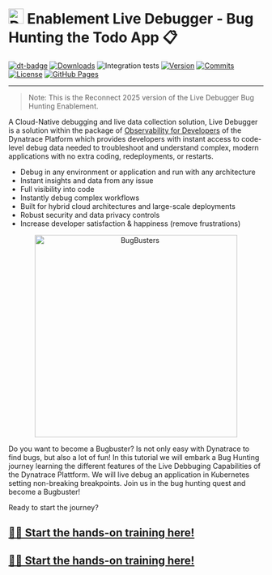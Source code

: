 <!-- markdownlint-disable-next-line -->

# <img src="https://cdn.bfldr.com/B686QPH3/at/w5hnjzb32k5wcrcxnwcx4ckg/Dynatrace_signet_RGB_HTML.svg?auto=webp&format=pngg" alt="DT logo" width="30"> Enablement Live Debugger - Bug Hunting the Todo App 📋

[![dt-badge](https://img.shields.io/badge/powered_by-DT_enablement-8A2BE2?logo=dynatrace)](https://dynatrace-wwse.github.io/codespaces-framework/)
[![Downloads](https://img.shields.io/docker/pulls/shinojosa/dt-enablement?logo=docker)](https://hub.docker.com/r/shinojosa/dt-enablement)
![Integration tests](https://github.com/dynatrace-wwse/enablement-live-debugger-bug-hunting/actions/workflows/integration-tests.yaml/badge.svg)
[![Version](https://img.shields.io/github/v/release/dynatrace-wwse/enablement-live-debugger-bug-hunting?color=blueviolet)](https://github.com/dynatrace-wwse/enablement-live-debugger-bug-hunting/releases)
[![Commits](https://img.shields.io/github/commits-since/dynatrace-wwse/enablement-live-debugger-bug-hunting/latest?color=ff69b4&include_prereleases)](https://github.com/dynatrace-wwse/enablement-live-debugger-bug-hunting/graphs/commit-activity)
[![License](https://img.shields.io/badge/License-Apache_2.0-blue.svg?color=green)](https://github.com/dynatrace-wwse/enablement-live-debugger-bug-hunting/blob/main/LICENSE)
[![GitHub Pages](https://img.shields.io/badge/GitHub%20Pages-Live-green)](https://dynatrace-wwse.github.io/enablement-live-debugger-bug-hunting/)

---

> Note: This is the Reconnect 2025 version of the Live Debugger Bug Hunting Enablement.

A Cloud-Native debugging and live data collection solution, Live Debugger is a solution within the package of [Observability for Developers](https://docs.dynatrace.com/docs/observe/applications-and-microservices/developer-observability) of the Dynatrace Platform which provides developers with instant access to code-level debug data needed to troubleshoot and understand complex, modern applications with no extra coding, redeployments, or restarts.

- Debug in any environment or application and run with any architecture
- Instant insights and data from any issue
- Full visibility into code
- Instantly debug complex workflows
- Built for hybrid cloud architectures and large-scale deployments
- Robust security and data privacy controls
- Increase developer satisfaction & happiness (remove frustrations)

<p align="center">
    <img src="docs/img/bugbusters.jpeg" alt="BugBusters" width="400"/>
</p>

Do you want to become a Bugbuster? Is not only easy with Dynatrace to find bugs, but also a lot of fun!
In this tutorial we will embark a Bug Hunting journey learning the different features of the Live Debbuging Capabilities of the Dynatrace Plattform. We will live debug an application in Kubernetes setting non-breaking breakpoints. Join us in the bug hunting quest and become a Bugbuster!

Ready to start the journey? 
## [🧳🐞 Start the hands-on training here!](https://dynatrace-ace.github.io/enablement-live-debugger-bug-hunting)

## [🧳🐞 Start the hands-on training here!](https://dynatrace-ace.github.io/enablement-live-debugger-bug-hunting)
